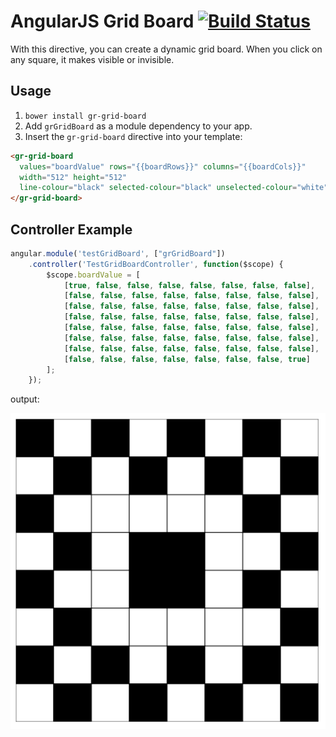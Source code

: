 # AngularJS Grid Board [![Build Status](https://travis-ci.org/ericogr/grGridBoard.svg?branch=master)](http://travis-ci.org/ericogr/grGridBoard)

With this directive, you can create a dynamic grid board. When you click on any square, it makes visible or invisible.

## Usage
1. `bower install gr-grid-board`
2. Add `grGridBoard` as a module dependency to your app.
3. Insert the `gr-grid-board` directive into your template:

```html
<gr-grid-board
  values="boardValue" rows="{{boardRows}}" columns="{{boardCols}}"
  width="512" height="512"
  line-colour="black" selected-colour="black" unselected-colour="white">
</gr-grid-board>
```

## Controller Example

```javascript
angular.module('testGridBoard', ["grGridBoard"])
	.controller('TestGridBoardController', function($scope) {
		$scope.boardValue = [
			[true, false, false, false, false, false, false, false],
			[false, false, false, false, false, false, false, false],
			[false, false, false, false, false, false, false, false],
			[false, false, false, false, false, false, false, false],
			[false, false, false, false, false, false, false, false],
			[false, false, false, false, false, false, false, false],
			[false, false, false, false, false, false, false, false],
			[false, false, false, false, false, false, false, true]
		];
	});
```

output:

![alt tag](https://raw.githubusercontent.com/ericogr/grGridBoard/master/docs/grid-01.png "grid board 8x8 example")
